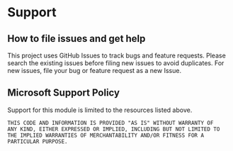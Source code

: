 # Support

## How to file issues and get help  

This project uses GitHub Issues to track bugs and feature requests. Please search the existing 
issues before filing new issues to avoid duplicates.  For new issues, file your bug or 
feature request as a new Issue.

## Microsoft Support Policy  

Support for this module is limited to the resources listed above.

	THIS CODE AND INFORMATION IS PROVIDED "AS IS" WITHOUT WARRANTY OF
	ANY KIND, EITHER EXPRESSED OR IMPLIED, INCLUDING BUT NOT LIMITED TO
	THE IMPLIED WARRANTIES OF MERCHANTABILITY AND/OR FITNESS FOR A
	PARTICULAR PURPOSE.
